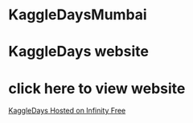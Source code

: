 # KaggleDaysMumbai
# KaggleDays website
# click here to view website
<a href="http://kaggledays.epizy.com/">KaggleDays Hosted on Infinity Free</a> 
